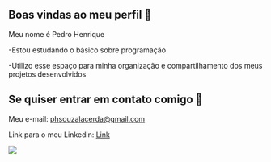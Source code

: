 ## Boas vindas ao meu perfil 💙

Meu nome é Pedro Henrique

-Estou estudando o básico sobre programação

-Utilizo esse espaço para minha organização e compartilhamento dos meus projetos desenvolvidos

## Se quiser entrar em contato comigo 📧

Meu e-mail: phsouzalacerda@gmail.com

Link para o meu Linkedin: [Link](https://www.linkedin.com/in/pedro-lacerda-aa76a8282/)


![](https://media.tenor.com/q9s_XmoedE8AAAAi/piske-usagi.gif)
